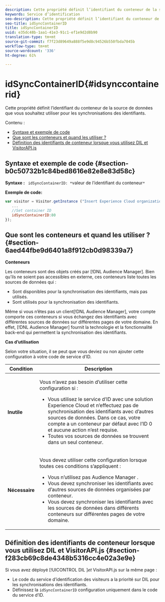 ```yaml
---
description: Cette propriété définit l’identifiant du conteneur de la source de données que vous souhaitez utiliser pour les synchronisations des identifiants.
keywords: Service d’identification
seo-description: Cette propriété définit l’identifiant du conteneur de la source de données que vous souhaitez utiliser pour les synchronisations des identifiants.
seo-title: idSyncContainerID
title: idSyncContainerID
uuid: e35dc48b-1aa1-41e3-91c1-ef1e9d2d8b90
translation-type: tm+mt
source-git-commit: f7f23d89649a888f5e9d8c94526b550fbda7045b
workflow-type: tm+mt
source-wordcount: '336'
ht-degree: 61%

---
```



# idSyncContainerID{#idsynccontainerid}

Cette propriété définit l’identifiant du conteneur de la source de données que vous souhaitez utiliser pour les synchronisations des identifiants.

Contenu :

<ul class="simplelist"> 
 <li> <a href="../../library/function-vars/idsyncontainerid.md#section-b0c50732b1c84bed8616e82e8e83d58c" format="dita" scope="local"> Syntaxe et exemple de code </a> </li> 
 <li> <a href="../../library/function-vars/idsyncontainerid.md#section-6aed44fbe9d6401a8f912cb0d98339a7" format="dita" scope="local">Que sont les conteneurs et quand les utiliser ?</a> </li> 
 <li> <a href="../../library/function-vars/idsyncontainerid.md#section-f283cb69c8de4348b5316cc4e02a3e9e" format="dita" scope="local"> Définition des identifiants de conteneur lorsque vous utilisez DIL et VisitorAPI.js </a> </li> 
</ul>

## Syntaxe et exemple de code {#section-b0c50732b1c84bed8616e82e8e83d58c}

**Syntaxe :** ` idSyncContainerID: *`valeur de l’identifiant du conteneur`*`

**Exemple de code:**

```js
var visitor = Visitor.getInstance ("Insert Experience Cloud organization ID here",{ 
   ... 
   //Set container ID 
   idSyncContainerID:80 
});
```

## Que sont les conteneurs et quand les utiliser ? {#section-6aed44fbe9d6401a8f912cb0d98339a7}

**Conteneurs**

Les conteneurs sont des objets créés par [!DNL Audience Manager]. Bien qu’ils ne soient pas accessibles en externe, ces conteneurs liste toutes les sources de données qui :

* Sont disponibles pour la synchronisation des identifiants, mais pas utilisés.
* Sont utilisés pour la synchronisation des identifiants.

Même si vous n’êtes pas un client[!DNL Audience Manager], votre compte comporte ces conteneurs si vous échangez des identifiants avec différentes sources de données sur différentes pages de votre domaine. En effet, [!DNL Audience Manager] fournit la technologie et la fonctionnalité back-end qui permettent la synchronisation des identifiants.

**Cas d’utilisation**

Selon votre situation, il se peut que vous deviez ou non ajouter cette configuration à votre code de service d’ID.

<table id="table_48621F343C7F4760A75F6BCC2DB2DA20"> 
 <thead> 
  <tr> 
   <th colname="col1" class="entry"> Condition </th> 
   <th colname="col2" class="entry"> Description </th> 
  </tr> 
 </thead>
 <tbody> 
  <tr> 
   <td colname="col1"> <p> <b>Inutile</b> </p> </td> 
   <td colname="col2"> <p>Vous n’avez pas besoin d’utiliser cette configuration si : </p> <p> 
     <ul id="ul_4D6F794CD65C43D0BEFBA6F5DE420C2E"> 
      <li id="li_0F048A6AC7BE4450AFA1B20B1AC25808">Vous utilisez le service d’ID avec une solution <span class="keyword">Experience Cloud</span> et n’effectuez pas de synchronisation des identifiants avec d’autres sources de données. Dans ce cas, votre compte a un conteneur par défaut avec l’ID 0 et aucune action n’est requise. </li> 
      <li id="li_5657D64D9406407D9B4DB7D8BE4F8EE4">Toutes vos sources de données se trouvent dans un seul conteneur. </li> 
     </ul> </p> </td> 
  </tr> 
  <tr> 
   <td colname="col1"> <p> <b>Nécessaire</b> </p> </td> 
   <td colname="col2"> <p>Vous devez utiliser cette configuration lorsque toutes ces conditions s’appliquent : </p> <p> 
     <ul id="ul_9AFD14FC5A2745F7BD7BE7B64545DA62"> 
      <li id="li_04F0EFBBD71B43608CAAA7E7409D33FE">Vous n’utilisez pas <span class="keyword">Audience Manager </span>. </li> 
      <li id="li_4BFA6DC76CE9455EBBC337FD2FE820BF">Vous devez synchroniser les identifiants avec d’autres sources de données organisées par conteneur. </li> 
      <li id="li_731DA5D1CBF244F8BEBE57C0E2EBA713">Vous devez synchroniser les identifiants avec les sources de données dans différents conteneurs sur différentes pages de votre domaine. </li> 
     </ul> </p> </td> 
  </tr> 
 </tbody> 
</table>

## Définition des identifiants de conteneur lorsque vous utilisez DIL et VisitorAPI.js  {#section-f283cb69c8de4348b5316cc4e02a3e9e}

Si vous avez déployé [!UICONTROL DIL ]*et* VisitorAPI.js sur la même page :

* Le code du service d’identification des visiteurs a la priorité sur DIL pour les synchronisations des identifiants.
* Définissez la `idSyncContainerID` configuration uniquement dans le code du service d’ID.

